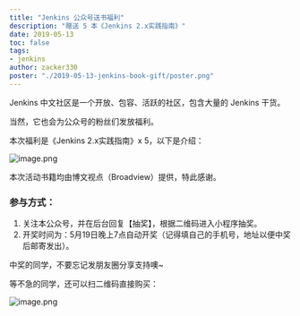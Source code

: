```yaml
---
title: "Jenkins 公众号送书福利"
description: "赠送 5 本《Jenkins 2.x实践指南》"
date: 2019-05-13
toc: false
tags:
- jenkins
author: zacker330
poster: "./2019-05-13-jenkins-book-gift/poster.png"
---
```

Jenkins 中文社区是一个开放、包容、活跃的社区，包含大量的 Jenkins 干货。

当然，它也会为公众号的粉丝们发放福利。

本次福利是《Jenkins 2.x实践指南》x 5，以下是介绍：

![image.png](book-introduce.jpeg)

本次活动书籍均由博文视点（Broadview）提供，特此感谢。

### 参与方式：
1. 关注本公众号，并在后台回复【抽奖】，根据二维码进入小程序抽奖。
2. 开奖时间为：5月19日晚上7点自动开奖（记得填自己的手机号，地址以便中奖后邮寄发出）。

中奖的同学，不要忘记发朋友圈分享支持噢~

等不急的同学，还可以扫二维码直接购买：

![image.png](book-qrcode.png)
